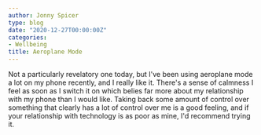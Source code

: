 ```yaml
---
author: Jonny Spicer
type: blog
date: "2020-12-27T00:00:00Z"
categories:
- Wellbeing
title: Aeroplane Mode
---
```

Not a particularly revelatory one today, but I've been using aeroplane mode a lot on my phone recently, and I really like it. There's a sense of calmness I feel as soon as I switch it
on which belies far more about my relationship with my phone than I would like. Taking back some amount of control over something that clearly has a lot of control over me is a good
feeling, and if your relationship with technology is as poor as mine, I'd recommend trying it.
